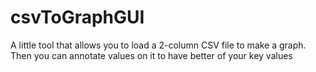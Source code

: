 # csvToGraphGUI
A little tool that allows you to load a 2-column CSV file to make a graph. Then you can annotate values on it to have better of your key values
